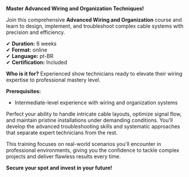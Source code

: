 **Master Advanced Wiring and Organization Techniques!**

Join this comprehensive **Advanced Wiring and Organization** course and learn to design, implement, and troubleshoot complex cable systems with precision and efficiency.

✔ **Duration:** 6 weeks  
✔ **Format:** online  
✔ **Language:** pt-BR  
✔ **Certification:** Included

**Who is it for?** Experienced show technicians ready to elevate their wiring expertise to professional mastery level.

**Prerequisites:**
- Intermediate-level experience with wiring and organization systems

Perfect your ability to handle intricate cable layouts, optimize signal flow, and maintain pristine installations under demanding conditions. You'll develop the advanced troubleshooting skills and systematic approaches that separate expert technicians from the rest.

This training focuses on real-world scenarios you'll encounter in professional environments, giving you the confidence to tackle complex projects and deliver flawless results every time.

**Secure your spot and invest in your future!**